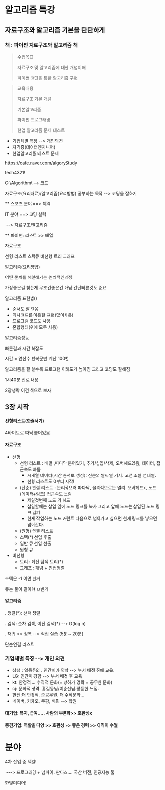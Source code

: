 # 알고리즘 특강

## 자료구조와 알고리즘 기본을 탄탄하게

### 책 : 파이썬 자료구조와 알고리즘 책

>수업목표
>
>자료구조 및 알고리즘에 대한 개념이해
>
>파이썬 코딩을 통한 알고리즘 구현

>교육내용
>
>자료구조 기본 개념
>
>기본알고리즘
>
>파이썬 프로그래밍
>
>현업 알고리즘 문제 테스트

- 기업체별 특징 --> 개인의견
- 자격증(데이터엔지니어)
- 현업알고리즘 테스트 문제



https://cafe.naver.com/algoryStudy

tech4321!



C:\Algorithm\ --> 코드



자료구조(요리재료)/알고리즘(요리방법) 공부하는 목적 --> 코딩을 잘하기

** 스포츠 분야 ==> 체력 

  IT 분야 ==> 코딩 실력 

​         --> 자료구조/알고리즘

** 파이썬: 리스트 >> 배열 

  

자료구조 

선형 리스트 스택큐 비선형 트리 그래프





알고리즘(요리방법)

어떤 문제를 해결해가는 논리적인과정

가장좋은걸 찾는게 무조건좋은건 아님 간단빠른것도 중요

알고리즘 표현법()

- 순서도 잘 안씀
- 의사코드를 이용한 표현(많이사용)
- 프로그램 코드도 사용
- 혼합형태(위에 모두 사용)

알고리즘성능 

빠른결과 시간 복잡도

시간 = 연산수 반복문만 계산 100번

알고리즘을 잘 알수록 프로그램 이해도가 높아짐 그리고 코딩도 잘해짐

1시40분 진로 내용





2장생략 이건 책으로 보자



## 3장 시작 

#### 선형리스트(한줄서기)

4바이트로 따닥 붙어있음 

####  자료구조

- 선형 
  - 선형 리스트 : 배열 ,따다닥 분어있기, 추가/삽입/삭제, 오버헤드있음, 데이터, 접근속도 빠름
    - 시계열 데이터(시간 순서로 생성): 신문의 날짜별 기사. 고전 소설 연대별. 
    - 선형 리스트도 0부터 시작!
  - (단순) 연결 리스트 : 논리적으러 따다닥, 물리적으로는 멀리. 오버헤드x, 노드(데이터+링크) 접근속도 느림
    - 제일첫번째 노드 가 헤드
    - 삽일할때는 삽입 앞에 노드  링크를 복사 그리고 앞에 노드는 삽입된 노드 링크 걸기
    - 현재 작업하는 노드  커런트  다음으로 넘어가고 싶으면 현재 링크를 넣으면 넘어간다.
  - (원형) 연결 리스트 
  - 스택(*)   선입 후출 
  - 일반 큐   선입 선출
  - 원형 큐
- 비선형
  - 트리 : 이진 탐색 트리(*)
  - 그래프 : 개념 + 인접행렬



스택은 -1 이면 빈거

큐는 둘이 같아야 ㅂ빈거

#### 알고리즘

 . 정렬(*): 선택 정렬

 . 검색: 순차 검색, 이진 검색(*) --> O(log n)

 . 재귀 >>  정복 --> 직접 실습 (5분 ~ 20분)





단순연결 리스트







### 기업체별 특징 -->  개인 의견

- 삼성 : 일등주의 . 인간미가 약함 --> 부서 배정 전에 교육.
- LG: 인간미 강함 --> 부서 배정 후 교육
- kt: 안정적 ... 수직적 문화(= 상하가 명확 = 공무원 문화)
- cj: 문화적 성격.  홍길동님/이순신님.평등한 느낌.
- 한전:더 안정적. 준공무원.  더 수직문화...
- 네이버, 카카오, 쿠팡, 배민 --> 학원



####  대기업: 복지, 급여..... 사람의 부품화>> 호환성x

#### 중견기업: 역할을 다양 >> 호환성 >> 좋은 경력 >> 이직이 수월 





# 분야

4차 산업 중 택일!

​    ---> 프로그래밍 + 넘파이. 판다스.... 국산 버전, 인공지능 툴



한빛미디어!

